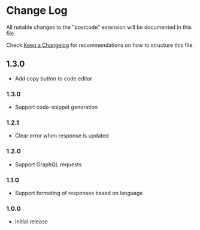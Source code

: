 # Change Log

All notable changes to the "postcode" extension will be documented in this file.

Check [Keep a Changelog](http://keepachangelog.com/) for recommendations on how to structure this file.

## 1.3.0

- Add copy button to code editor

### 1.3.0

- Support code-snippet generation

### 1.2.1

- Clear error when response is updated

### 1.2.0

- Support GraphQL requests

### 1.1.0

- Support formating of responses based on language

### 1.0.0

- Initial release

